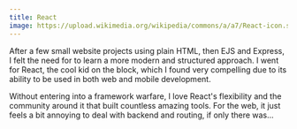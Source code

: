 ```yaml
---
title: React
image: https://upload.wikimedia.org/wikipedia/commons/a/a7/React-icon.svg
---
```


After a few small website projects using plain HTML, then EJS and Express, I felt the need for to learn a more modern and structured approach. I went for React, the cool kid on the block, which I found very compelling due to its ability to be used in both web and mobile development.

Without entering into a framework warfare, I love React's flexibility and the community around it that built countless amazing tools. For the web, it just feels a bit annoying to deal with backend and routing, if only there was...